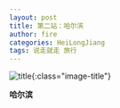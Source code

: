```yaml
---
layout: post
title: 第二站：哈尔滨
author: fire
categories: HeiLongJiang 
tags: 说走就走 旅行
---
```


![title](https://image.sideproject.cn/titlex/titlex_075.jpg){:class="image-title"}

**哈尔滨**


